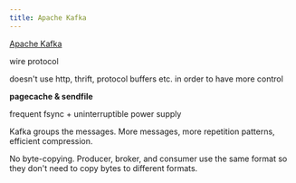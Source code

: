 ```yaml
---
title: Apache Kafka
---
```

[Apache Kafka](https://kafka.apache.org/documentation/#design)

wire protocol 

doesn't use http, thrift, protocol buffers etc. in order to have more control 

**pagecache & sendfile** 

frequent fsync + uninterruptible power supply 

Kafka groups the messages. More messages, more repetition patterns, efficient compression. 

No byte-copying. Producer, broker, and consumer use the same format so they don't need to copy bytes to different formats.
